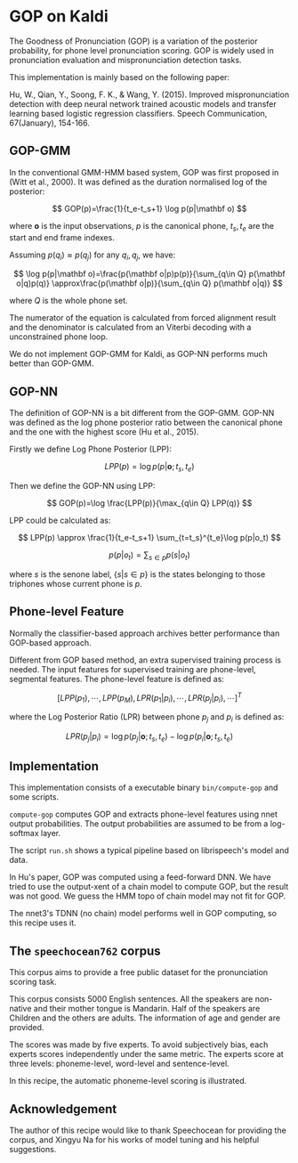 # GOP on Kaldi

The Goodness of Pronunciation (GOP) is a variation of the posterior probability, for phone level pronunciation scoring.
GOP is widely used in pronunciation evaluation and mispronunciation detection tasks.

This implementation is mainly based on the following paper:

Hu, W., Qian, Y., Soong, F. K., & Wang, Y. (2015). Improved mispronunciation detection with deep neural network trained acoustic models and transfer learning based logistic regression classifiers. Speech Communication, 67(January), 154-166.

## GOP-GMM

In the conventional GMM-HMM based system, GOP was first proposed in (Witt et al., 2000). It was defined as the duration normalised log of the posterior:

$$
GOP(p)=\frac{1}{t_e-t_s+1} \log p(p|\mathbf o)
$$

where $\mathbf o$ is the input observations, $p$ is the canonical phone, $t_s, t_e$ are the start and end frame indexes.

Assuming $p(q_i)\approx p(q_j)$ for any $q_i, q_j$, we have:

$$
\log p(p|\mathbf o)=\frac{p(\mathbf o|p)p(p)}{\sum_{q\in Q} p(\mathbf o|q)p(q)}
                   \approx\frac{p(\mathbf o|p)}{\sum_{q\in Q} p(\mathbf o|q)}
$$

where $Q$ is the whole phone set.

The numerator of the equation is calculated from forced alignment result and the denominator is calculated from an Viterbi decoding with a unconstrained phone loop.

We do not implement GOP-GMM for Kaldi, as GOP-NN performs much better than GOP-GMM.

## GOP-NN

The definition of GOP-NN is a bit different from the GOP-GMM. GOP-NN was defined as the log phone posterior ratio between the canonical phone and the one with the highest score (Hu et al., 2015).

Firstly we define Log Phone Posterior (LPP):

$$
LPP(p)=\log p(p|\mathbf o; t_s,t_e)
$$

Then we define the GOP-NN using LPP:

$$
GOP(p)=\log \frac{LPP(p)}{\max_{q\in Q} LPP(q)}
$$

LPP could be calculated as:

$$
LPP(p) \approx \frac{1}{t_e-t_s+1} \sum_{t=t_s}^{t_e}\log p(p|o_t)
$$

$$
p(p|o_t) = \sum_{s \in p} p(s|o_t)
$$

where $s$ is the senone label, $\{s|s \in p\}$ is the states belonging to those triphones whose current phone is $p$.

## Phone-level Feature

Normally the classifier-based approach archives better performance than GOP-based approach.

Different from GOP based method, an extra supervised training process is needed. The input features for supervised training are phone-level, segmental features. The phone-level feature is defined as:

$$
{[LPP(p_1),\cdots,LPP(p_M), LPR(p_1|p_i), \cdots, LPR(p_j|p_i),\cdots]}^T
$$

where the Log Posterior Ratio (LPR) between phone $p_j$ and $p_i$ is defined as:

$$
LPR(p_j|p_i) = \log p(p_j|\mathbf o; t_s, t_e) - \log p(p_i|\mathbf o; t_s, t_e)
$$

## Implementation

This implementation consists of a executable binary `bin/compute-gop` and some scripts.

`compute-gop` computes GOP and extracts phone-level features using nnet output probabilities.
The output probabilities are assumed to be from a log-softmax layer.

The script `run.sh` shows a typical pipeline based on librispeech's model and data.

In Hu's paper, GOP was computed using a feed-forward DNN.
We have tried to use the output-xent of a chain model to compute GOP, but the result was not good.
We guess the HMM topo of chain model may not fit for GOP.

The nnet3's TDNN (no chain) model performs well in GOP computing, so this recipe uses it.

## The `speechocean762` corpus

This corpus aims to provide a free public dataset for the pronunciation scoring task.

This corpus consists 5000 English sentences.
All the speakers are non-native and their mother tongue is Mandarin.
Half of the speakers are Children and the others are adults.
The information of age and gender are provided.

The scores was made by five experts. To avoid subjectively bias, each experts scores independently under the same metric.
The experts score at three levels: phoneme-level, word-level and sentence-level.

In this recipe, the automatic phoneme-level scoring is illustrated.

## Acknowledgement

The author of this recipe would like to thank Speechocean for providing the corpus,
and Xingyu Na for his works of model tuning and his helpful suggestions.
